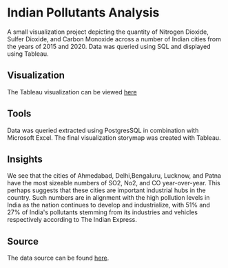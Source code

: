 # Indian Pollutants Analysis
A small visualization project depicting the quantity of Nitrogen Dioxide, Sulfer Dioxide, and  Carbon Monoxide across a number of Indian cities from the years of 2015 and 2020. Data was queried using SQL and displayed using Tableau.

## Visualization
The Tableau visualization can be viewed [here](https://public.tableau.com/app/profile/tristan.scott/viz/IndiaPollutantsStoryboard/Dashboard1?publish=yes)

## Tools
Data was queried extracted using PostgresSQL in combination with Microsoft Excel. The final visualization storymap was created with Tableau.

## Insights
We see that the cities of Ahmedabad, Delhi,Bengaluru, Lucknow, and Patna have the most sizeable numbers of SO2, No2, and CO year-over-year. This perhaps suggests that these cities are important industrial hubs in the country. Such numbers are in alignment with the high pollution levels in India as the nation continues to develop and industrialize, with 51% and 27% of India's pollutants stemming from its industries and vehicles respectively according to The Indian Express. 


## Source

The data source can be found [here](https://www.kaggle.com/rohanrao/air-quality-data-in-india).
